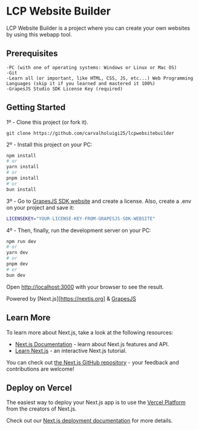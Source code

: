 # LCP Website Builder

LCP Website Builder is a project where you can create your own websites by using this webapp tool.

## Prerequisites

```text
-PC (with one of operating systems: Windows or Linux or Mac OS)
-Git
-Learn all (or important, like HTML, CSS, JS, etc...) Web Programming Languages (skip it if you learned and mastered it 100%)
-GrapesJS Studio SDK License Key (required)
```

## Getting Started

1º - Clone this project (or fork it).

```git
git clone https://github.com/carvalholuigi25/lcpwebsitebuilder
```

2º - Install this project on your PC:

```bash
npm install
# or
yarn install
# or
pnpm install
# or
bun install
```

3º - Go to [GrapesJS SDK website](https://app.grapesjs.com/docs-sdk/overview/licenses) and create a license. Also, create a .env on your project and save it:

```bash
LICENSEKEY="YOUR-LICENSE-KEY-FROM-GRAPESJS-SDK-WEBSITE"
```

4º - Then, finally, run the development server on your PC:

```bash
npm run dev
# or
yarn dev
# or
pnpm dev
# or
bun dev
```

Open [http://localhost:3000](http://localhost:3000) with your browser to see the result.

Powered by [Next.js][https://nextjs.org] & [GrapesJS](https://grapesjs.com)

## Learn More

To learn more about Next.js, take a look at the following resources:

- [Next.js Documentation](https://nextjs.org/docs) - learn about Next.js features and API.
- [Learn Next.js](https://nextjs.org/learn) - an interactive Next.js tutorial.

You can check out [the Next.js GitHub repository](https://github.com/vercel/next.js) - your feedback and contributions are welcome!

## Deploy on Vercel

The easiest way to deploy your Next.js app is to use the [Vercel Platform](https://vercel.com/new?utm_medium=default-template&filter=next.js&utm_source=create-next-app&utm_campaign=create-next-app-readme) from the creators of Next.js.

Check out our [Next.js deployment documentation](https://nextjs.org/docs/app/building-your-application/deploying) for more details.
